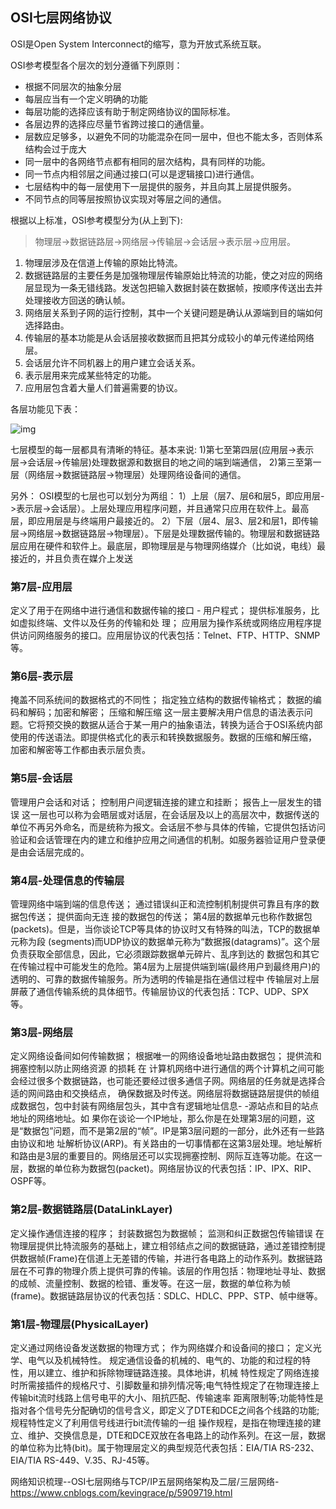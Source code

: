 ## OSI七层网络协议

OSI是Open System Interconnect的缩写，意为开放式系统互联。

OSI参考模型各个层次的划分遵循下列原则：

- 根据不同层次的抽象分层
- 每层应当有一个定义明确的功能
- 每层功能的选择应该有助于制定网络协议的国际标准。
- 各层边界的选择应尽量节省跨过接口的通信量。
- 层数应足够多，以避免不同的功能混杂在同一层中，但也不能太多，否则体系结构会过于庞大
- 同一层中的各网络节点都有相同的层次结构，具有同样的功能。
- 同一节点内相邻层之间通过接口(可以是逻辑接口)进行通信。
- 七层结构中的每一层使用下一层提供的服务，并且向其上层提供服务。
- 不同节点的同等层按照协议实现对等层之间的通信。

根据以上标准，OSI参考模型分为(从上到下):

> 物理层->数据链路层->网络层->传输层->会话层->表示层->应用层。

1) 物理层涉及在信道上传输的原始比特流。
2) 数据链路层的主要任务是加强物理层传输原始比特流的功能，使之对应的网络层显现为一条无错线路。发送包把输入数据封装在数据帧，按顺序传送出去并处理接收方回送的确认帧。
3) 网络层关系到子网的运行控制，其中一个关键问题是确认从源端到目的端如何选择路由。
4) 传输层的基本功能是从会话层接收数据而且把其分成较小的单元传递给网络层。
5) 会话层允许不同机器上的用户建立会话关系。
6) 表示层用来完成某些特定的功能。
7) 应用层包含着大量人们普遍需要的协议。

各层功能见下表：

![img](https://images2015.cnblogs.com/blog/907596/201609/907596-20160926163530797-1486268033.png)

七层模型的每一层都具有清晰的特征。基本来说:
1)第七至第四层(应用层->表示层->会话层->传输层)处理数据源和数据目的地之间的端到端通信，
2)第三至第一层（网络层->数据链路层->物理层）处理网络设备间的通信。

另外：
OSI模型的七层也可以划分为两组：
1）上层（层7、层6和层5，即应用层->表示层->会话层）。上层处理应用程序问题，并且通常只应用在软件上。最高层，即应用层是与终端用户最接近的。
2）下层（层4、层3、层2和层1，即传输层->网络层->数据链路层->物理层）。下层是处理数据传输的。物理层和数据链路层应用在硬件和软件上。最底层，即物理层是与物理网络媒介（比如说，电线）最接近的，并且负责在媒介上发送

### 第7层-应用层
定义了用于在网络中进行通信和数据传输的接口 - 用户程式；
提供标准服务，比如虚拟终端、文件以及任务的传输和处 理；
应用层为操作系统或网络应用程序提供访问网络服务的接口。应用层协议的代表包括：Telnet、FTP、HTTP、SNMP等。

### 第6层-表示层
掩盖不同系统间的数据格式的不同性；
指定独立结构的数据传输格式；
数据的编码和解码；加密和解密； 压缩和解压缩
这一层主要解决用户信息的语法表示问题。它将预交换的数据从适合于某一用户的抽象语法，转换为适合于OSI系统内部使用的传送语法。即提供格式化的表示和转换数据服务。数据的压缩和解压缩， 加密和解密等工作都由表示层负责。

### 第5层-会话层
管理用户会话和对话；
控制用户间逻辑连接的建立和挂断；
报告上一层发生的错误
这一层也可以称为会晤层或对话层，在会话层及以上的高层次中，数据传送的单位不再另外命名，而是统称为报文。会话层不参与具体的传输，它提供包括访问验证和会话管理在内的建立和维护应用之间通信的机制。如服务器验证用户登录便是由会话层完成的。

### 第4层-处理信息的传输层
管理网络中端到端的信息传送；
通过错误纠正和流控制机制提供可靠且有序的数据包传送；
提供面向无连 接的数据包的传送；
第4层的数据单元也称作数据包(packets)。但是，当你谈论TCP等具体的协议时又有特殊的叫法，TCP的数据单元称为段 (segments)而UDP协议的数据单元称为“数据报(datagrams)”。这个层负责获取全部信息，因此，它必须跟踪数据单元碎片、乱序到达的 数据包和其它在传输过程中可能发生的危险。第4层为上层提供端到端(最终用户到最终用户)的透明的、可靠的数据传输服务。所为透明的传输是指在通信过程中 传输层对上层屏蔽了通信传输系统的具体细节。传输层协议的代表包括：TCP、UDP、SPX等。

### 第3层-网络层
定义网络设备间如何传输数据；
根据唯一的网络设备地址路由数据包；
提供流和拥塞控制以防止网络资源 的损耗
在 计算机网络中进行通信的两个计算机之间可能会经过很多个数据链路，也可能还要经过很多通信子网。网络层的任务就是选择合适的网间路由和交换结点， 确保数据及时传送。网络层将数据链路层提供的帧组成数据包，包中封装有网络层包头，其中含有逻辑地址信息- -源站点和目的站点地址的网络地址。如 果你在谈论一个IP地址，那么你是在处理第3层的问题，这是“数据包”问题，而不是第2层的“帧”。IP是第3层问题的一部分，此外还有一些路由协议和地 址解析协议(ARP)。有关路由的一切事情都在这第3层处理。地址解析和路由是3层的重要目的。网络层还可以实现拥塞控制、网际互连等功能。在这一层，数据的单位称为数据包(packet)。网络层协议的代表包括：IP、IPX、RIP、OSPF等。

### 第2层-数据链路层(DataLinkLayer)
定义操作通信连接的程序；
封装数据包为数据帧；
监测和纠正数据包传输错误
在物理层提供比特流服务的基础上，建立相邻结点之间的数据链路，通过差错控制提供数据帧(Frame)在信道上无差错的传输，并进行各电路上的动作系列。数据链路层在不可靠的物理介质上提供可靠的传输。该层的作用包括：物理地址寻址、数据的成帧、流量控制、数据的检错、重发等。在这一层，数据的单位称为帧(frame)。数据链路层协议的代表包括：SDLC、HDLC、PPP、STP、帧中继等。

### 第1层-物理层(PhysicalLayer)
定义通过网络设备发送数据的物理方式；
作为网络媒介和设备间的接口；
定义光学、电气以及机械特性。
规定通信设备的机械的、电气的、功能的和过程的特性，用以建立、维护和拆除物理链路连接。具体地讲，机械 特性规定了网络连接时所需接插件的规格尺寸、引脚数量和排列情况等;电气特性规定了在物理连接上传输bit流时线路上信号电平的大小、阻抗匹配、传输速率 距离限制等;功能特性是指对各个信号先分配确切的信号含义，即定义了DTE和DCE之间各个线路的功能;规程特性定义了利用信号线进行bit流传输的一组 操作规程，是指在物理连接的建立、维护、交换信息是，DTE和DCE双放在各电路上的动作系列。在这一层，数据的单位称为比特(bit)。属于物理层定义的典型规范代表包括：EIA/TIA RS-232、EIA/TIA RS-449、V.35、RJ-45等。



网络知识梳理--OSI七层网络与TCP/IP五层网络架构及二层/三层网络-https://www.cnblogs.com/kevingrace/p/5909719.html